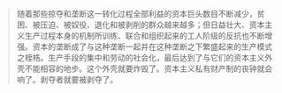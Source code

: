 <!--
 * @Author: Null Zhao
 * @Date: 2022-04-08 10:32:35
 * @LastEditors: Null Zhao
 * @LastEditTime: 2022-04-08 10:33:51
 * @FilePath: \my-docs\docs\Marxism\The Question of Land and Marx's Critics.md
 * @Description: 
 * ctrl+alt+i ctrl+win+t win+y
 * Copyright (c) 2022 by null, All Rights Reserved. 
-->
> 随着那些掠夺和垄断这一转化过程全部利益的资本巨头数目不断减少，贫困、被压迫、被奴役、退化和被剥削的群众越来越多；但日益壮大、资本主义生产过程本身的机制所训练、联合和组织起来的工人阶级的反抗也不断增强。资本的垄断成了与这种垄断一起并在这种垄断之下繁盛起来的生产模式之桎梏。生产手段的集中和劳动的社会化，最后达到了与它们的资本主义外壳不能相容的地步。这个外壳就要炸毁了。资本主义私有财产制的丧钟就会响了。剥夺者就要被剥夺了。